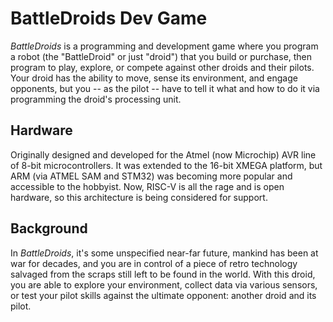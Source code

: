 # BattleDroids Dev Game
_BattleDroids_ is a programming and development game where you program a robot (the "BattleDroid" or just "droid") that you build or purchase, then program to play, explore, or compete against other droids and their pilots. Your droid has the ability to move, sense its environment, and engage opponents, but you -- as the pilot -- have to tell it what and how to do it via programming the droid's processing unit.

## Hardware
Originally designed and developed for the Atmel (now Microchip) AVR line of 8-bit microcontrollers. It was extended to the 16-bit XMEGA platform, but ARM (via ATMEL SAM and STM32) was becoming more popular and accessible to the hobbyist. Now, RISC-V is all
the rage and is open hardware, so this architecture is being considered for support.





## Background

In _BattleDroids_, it's some unspecified near-far future, mankind has been at war for decades, and you are in control of a piece of retro technology salvaged from the scraps still left to be found in the world. With this droid, you are able to explore your environment, collect data via various sensors, or test your pilot skills against the ultimate opponent: another droid and its pilot.

